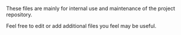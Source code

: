 These files are mainly for internal use and maintenance of the project repository.

Feel free to edit or add additional files you feel may be useful.
